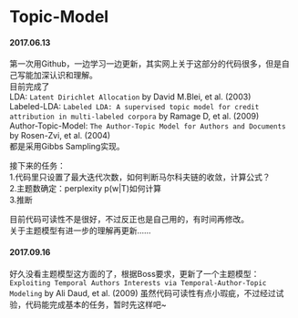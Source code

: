 # Topic-Model 
#### 2017.06.13
第一次用Github，一边学习一边更新，其实网上关于这部分的代码很多，但是自己写能加深认识和理解。  
目前完成了  
LDA: `Latent Dirichlet Allocation` by David M.Blei, et al. (2003)  
Labeled-LDA: `Labeled LDA: A supervised topic model for credit attribution in multi-labeled corpora` by Ramage D, et al. (2009)  
Author-Topic-Model: `The Author-Topic Model for Authors and Documents` by Rosen-Zvi, et al. (2004)  
都是采用Gibbs Sampling实现。

接下来的任务：</br>
1.代码里只设置了最大迭代次数，如何判断马尔科夫链的收敛，计算公式？</br>
2.主题数确定：perplexity p(w|T)如何计算</br>
3.推断</br>

目前代码可读性不是很好，不过反正也是自己用的，有时间再修改。  
关于主题模型有进一步的理解再更新……  

#### 2017.09.16
好久没看主题模型这方面的了，根据Boss要求，更新了一个主题模型：
`Exploiting Temporal Authors Interests via Temporal-Author-Topic Modeling` by Ali Daud, et al. (2009)
虽然代码可读性有点小瑕疵，不过经过试验，代码能完成基本的任务，暂时先这样吧~
